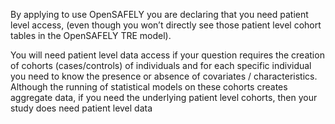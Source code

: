 By applying to use OpenSAFELY you are declaring that you need patient level access, (even though you won’t directly see those patient level cohort tables in the OpenSAFELY TRE model). 

You will need patient level data access if your question requires the creation of cohorts (cases/controls) of individuals and for each specific individual you need to know the presence or absence of covariates / characteristics. Although the running of statistical models on these cohorts creates aggregate data, if you need the underlying patient level cohorts, then your study does need patient level data
